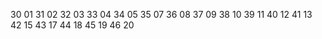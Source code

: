 30 01
31 02
32 03
33 04
34 05
35 07
36 08
37 09
38 10
39 11
40 12
41 13
42 15
43 17
44 18
45 19
46 20
